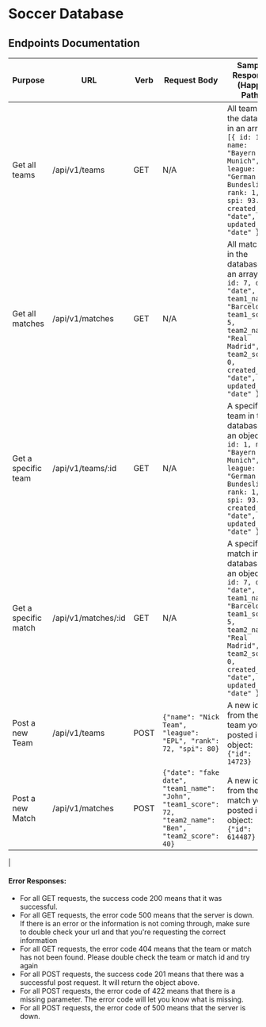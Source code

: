 # Soccer Database

## Endpoints Documentation

| Purpose            | URL               | Verb | Request Body | Sample Response (Happy Path) |
|--------------------|-------------------|------|--------------|------------------------------|
|Get all teams       |/api/v1/teams      | GET  | N/A          | All teams in the database in an array: ```[{ id: 1, name: "Bayern Munich", league: "German Bundesliga", rank: 1, spi: 93.10, created_at: "date", updated_at: "date" }]```|
|Get all matches     |/api/v1/matches    | GET  | N/A          | All matches in the database in an array: ```[{ id: 7, date: "date", team1_name: "Barcelona", team1_score: 5, team2_name: "Real Madrid", team2_score: 0, created_at: "date", updated_at: "date" }]```|
|Get a specific team |/api/v1/teams/:id  | GET  | N/A          | A specific team in the database in an object: ```{ id: 1, name: "Bayern Munich", league: "German Bundesliga", rank: 1, spi: 93.10, created_at: "date", updated_at: "date" }```|
|Get a specific match|/api/v1/matches/:id| GET  | N/A          | A specific match in the database in an object: ```{ id: 7, date: "date", team1_name: "Barcelona", team1_score: 5, team2_name: "Real Madrid", team2_score: 0, created_at: "date", updated_at: "date" }```|
|Post a new Team     |/api/v1/teams      | POST | ```{"name": "Nick Team", "league": "EPL", "rank": 72, "spi": 80}```| A new id from the team you posted in an object: ```{"id": 14723}```|
|Post a new Match     |/api/v1/matches   | POST | ```{"date": "fake date", "team1_name": "John", "team1_score": 72, "team2_name": "Ben", "team2_score": 40}```| A new id from the match you posted in an object: ```{"id": 614487}```|
|


#### Error Responses:
- For all GET requests, the success code 200 means that it was successful.
- For all GET requests, the error code 500 means that the server is down. If there is an error or the information is not coming through, make sure to double check your url and that you're requesting the correct information
- For all GET requests, the error code 404 means that the team or match has not been found. Please double check the team or match id and try again
- For all POST requests, the success code 201 means that there was a successful post request. It will return the object above.
- For all POST requests, the error code of 422 means that there is a missing parameter. The error code will let you know what is missing.
- For all POST requests, the error code of 500 means that the server is down. 
